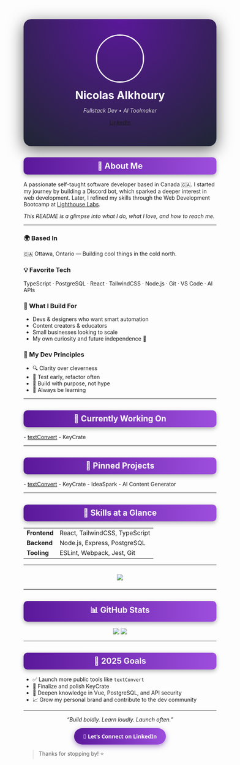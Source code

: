 <div align="center" style="padding: 2.5rem; background: radial-gradient(circle at top, #5A189A 0%, #1f2633 100%); border-radius: 20px; box-shadow: 0 10px 40px rgba(0,0,0,0.6);">
  <img src="https://github.com/Monsieur-Nico.png" width="120" style="border-radius: 50%; border: 3px solid #fff;" />
  <h1 style="color: #fff; margin: 1rem 0 0.2rem;">Nicolas Alkhoury</h1>
  <p style="color: #ddd; font-style: italic;">Fullstack Dev • AI Toolmaker</p>
  <p>
    <a href="https://linkedin.com/in/monsieur-nico">LinkedIn</a>
  </p>
</div>

<h2 align="center" style="background: linear-gradient(90deg, #5A189A, #9D4EDD); color: white; padding: 0.6rem 0; border-radius: 10px; box-shadow: 0 4px 12px rgba(0, 0, 0, 0.3);">👋 About Me</h2>

A passionate self-taught software developer based in Canada 🇨🇦. I started my journey by building a Discord bot, which sparked a deeper interest in web development. Later, I refined my skills through the Web Development Bootcamp at [Lighthouse Labs](https://www.lighthouselabs.ca/).

_This README is a glimpse into what I do, what I love, and how to reach me._

---

### 🌍 Based In

🇨🇦 Ottawa, Ontario — Building cool things in the cold north.

### 💡 Favorite Tech

TypeScript · PostgreSQL · React · TailwindCSS · Node.js · Git · VS Code · AI APIs

### 🧩 What I Build For

- Devs & designers who want smart automation
- Content creators & educators
- Small businesses looking to scale
- My own curiosity and future independence 💼

### 🧭 My Dev Principles

- 🔍 Clarity over cleverness
- 🧪 Test early, refactor often
- 🎯 Build with purpose, not hype
- 🌱 Always be learning

---

<h2 align="center" style="background: linear-gradient(90deg, #5A189A, #9D4EDD); color: white; padding: 0.6rem 0; border-radius: 10px; box-shadow: 0 4px 12px rgba(0, 0, 0, 0.3);">🔧 Currently Working On</h2>
- <a href="https://github.com/Monsieur-Nico/textConvert">textConvert</a>
- KeyCrate

---

<h2 align="center" style="background: linear-gradient(90deg, #5A189A, #9D4EDD); color: white; padding: 0.6rem 0; border-radius: 10px; box-shadow: 0 4px 12px rgba(0, 0, 0, 0.3);">📌 Pinned Projects</h2>
- <a href="https://github.com/Monsieur-Nico/textConvert">textConvert</a>
- KeyCrate
- IdeaSpark
- AI Content Generator

---

<h2 align="center" style="background: linear-gradient(90deg, #5A189A, #9D4EDD); color: white; padding: 0.6rem 0; border-radius: 10px; box-shadow: 0 4px 12px rgba(0, 0, 0, 0.3);">🧠 Skills at a Glance</h2>

<table align="center">
  <tr><td><strong>Frontend</strong></td><td>React, TailwindCSS, TypeScript</td></tr>
  <tr><td><strong>Backend</strong></td><td>Node.js, Express, PostgreSQL</td></tr>
  <tr><td><strong>Tooling</strong></td><td>ESLint, Webpack, Jest, Git</td></tr>
</table>

---

<p align="center" style="padding: 0.6rem">
  <img src="https://skillicons.dev/icons?i=ts,react,tailwind,html,css,js,nodejs,postgres,jest,git,vscode" />
</p>

---

<h2 align="center" style="background: linear-gradient(90deg, #5A189A, #9D4EDD); color: white; padding: 0.6rem 0; border-radius: 10px; box-shadow: 0 4px 12px rgba(0, 0, 0, 0.3);">📊 GitHub Stats</h2>

<p align="center">
  <img src="https://github-readme-stats.vercel.app/api?username=Monsieur-Nico&show_icons=true&theme=radical&hide_title=true&count_private=true" />
  <img src="https://github-readme-streak-stats.herokuapp.com?user=Monsieur-Nico&theme=radical" />
</p>

---

<h2 align="center" style="background: linear-gradient(90deg, #5A189A, #9D4EDD); color: white; padding: 0.6rem 0; border-radius: 10px; box-shadow: 0 4px 12px rgba(0, 0, 0, 0.3);">🎯 2025 Goals</h2>

- ✅ Launch more public tools like `textConvert`
- 🔐 Finalize and polish KeyCrate
- 🧠 Deepen knowledge in Vue, PostgreSQL, and API security
- 📈 Grow my personal brand and contribute to the dev community

---

<p align="center"><i>“Build boldly. Learn loudly. Launch often.”</i></p>

<p align="center">
  <a href="https://www.linkedin.com/in/monsieur-nico/" style="text-decoration: none;">
    <span style="
      display: inline-block;
      background: linear-gradient(90deg, #5A189A, #9D4EDD);
      color: white;
      font-weight: 600;
      padding: 0.75rem 1.5rem;
      border-radius: 30px;
      box-shadow: 0 4px 14px rgba(90, 24, 154, 0.5);
      font-family: 'Segoe UI', sans-serif;
      transition: background 0.3s ease;
    ">🚀 Let’s Connect on LinkedIn</span>
  </a>
</p>

> Thanks for stopping by! ⭐️
